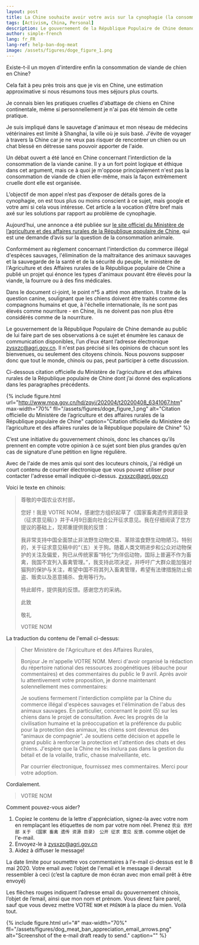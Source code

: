 ```yaml
---
layout: post
title: La Chine souhaite avoir votre avis sur la cynophagie (la consommation de viande de chien)
tags: [Activism, China, Personal]
description: Le gouvernement de la République Populaire de Chine demande au public de lui faire part de ses observations à ce sujet et énumère les canaux de communication disponibles. Vous êtes invités à participer!
author: simple-french
lang: fr_FR
lang-ref: help-ban-dog-meat
image: /assets/figures/doge_figure_1.png
---
```


Existe-t-il un moyen d'interdire enfin la consommation de viande de chien en Chine?

Cela fait à peu près trois ans que je vis en Chine, une estimation approximative si nous résumons tous mes séjours plus courts.

Je connais bien les pratiques cruelles d'abattage de chiens en Chine continentale, même si personnellement je n'ai pas été témoin de cette pratique.

Je suis impliqué dans le sauvetage d'animaux et mon réseau de médecins vétérinaires est limité à Shanghai, la ville où je suis basé.  J'évite de voyager à travers la Chine car je ne veux pas risquer de rencontrer un chien ou un chat blessé en détresse sans pouvoir apporter de l'aide.

Un débat ouvert a été lancé en Chine concernant l’interdiction de la consommation de la viande canine. Il y a un fort point logique et éthique dans cet argument, mais ce à quoi je m'oppose principalement n'est pas la consommation de viande de chien elle-même, mais la façon extrêmement cruelle dont elle est organisée.

L’objectif de mon appel n’est pas d’exposer de détails gores de la cynophagie, on est tous plus ou moins conscient à ce sujet, mais google et votre ami si cela vous intéresse. Cet article a la vocation d’être bref mais axé sur les solutions par rapport au problème de cynophagie.

Aujourd’hui, une annonce a été publiée sur [le site officiel du Ministère de l’agriculture et des affaires rurales de la République populaire de Chine](http://www.moa.gov.cn/hd/zqyj/202004/t20200408_6341067.htm), qui est une demande d’avis sur la question de la consommation animale.

Conformément au règlement concernant l'interdiction du commerce illégal d'espèces sauvages, l'élimination de la maltraitance des animaux sauvages et la sauvegarde de la santé et de la sécurité du peuple, le ministère de l'Agriculture et des Affaires rurales de la République populaire de Chine a publié un projet qui énonce les types d'animaux pouvant être élevés pour la viande, la fourrure ou à des fins médicales.

Dans le document ci-joint, le point n°5 a attiré mon attention. Il traite de la question canine, soulignant que les chiens doivent être traités comme des compagnons humains et que, à l'échelle internationale, ils ne sont pas élevés comme nourriture - en Chine, ils ne doivent pas non plus être considérés comme de la nourriture.

Le gouvernement de la République Populaire de Chine demande au public de lui faire part de ses observations à ce sujet et énumère les canaux de communication disponibles, l’un d’eux étant l’adresse électronique zysxzc@agri.gov.cn. Il n'est pas précisé si les opinions de chacun sont les bienvenues, ou seulement des citoyens chinois. Nous pouvons supposer donc que tout le monde, chinois ou pas, peut participer à cette discussion.

Ci-dessous citation officielle du Ministère de l’agriculture et des affaires rurales de la République populaire de Chine dont j’ai donné des explications dans les paragraphes précédents.

{% include figure.html url="http://www.moa.gov.cn/hd/zqyj/202004/t20200408_6341067.htm"
max-width="70%" fll="/assets/figures/doge_figure_1.png" alt="Citation officielle du Ministère de l’agriculture et des affaires rurales de la République populaire de Chine"
caption="Citation officielle du Ministère de l’agriculture et des affaires rurales de la République populaire de Chine" %}

C’est une initiative du gouvernement chinois, donc les chances qu’ils prennent en compte votre opinion à ce sujet sont bien plus grandes qu’en cas de signature d’une pétition en ligne régulière.

Avec de l'aide de mes amis qui sont des locuteurs chinois, j'ai rédigé un court contenu de courrier électronique que vous pouvez utiliser pour contacter l'adresse email indiquée ci-dessus. <zysxzc@agri.gov.cn>

Voici le texte en chinois:

> 尊敬的中国农业农村部，
>
> 您好！我是 VOTRE NOM，感谢您方组织起草了《国家畜禽遗传资源目录（征求意见稿）》并于4月9日面向社会公开征求意见。我在仔细阅读了您方提议的基础上，现郑重提供我的反馈：
>
> 我非常支持中国全面禁止非法野生动物交易、革除滥食野生动物陋习。特别的，关于征求意见稿中的“（五）关于狗。随着人类文明进步和公众对动物保护的关注及偏爱，狗已从传统家畜“特化”为伴侣动物，国际上普遍不作为畜禽，我国不宜列入畜禽管理。”，我支持此项决定，并呼吁广大群众能加强对猫狗的保护与关注，希望中国不将其列入畜禽管理，希望有法律措施防止偷盗、贩卖以及恶意捕杀、食用等行为。
>
> 特此邮件，提供我的反馈。感谢您方的采纳。
>
> 此致
>
> 敬礼
>
> VOTRE NOM

La traduction du contenu de l'email ci-dessus:

> Cher Ministère de l'Agriculture et des Affaires Rurales,
>
> Bonjour Je m'appelle VOTRE NOM. Merci d'avoir organisé la rédaction du répertoire national des ressources zoogénétiques (ébauche pour commentaires) et des commentaires du public le 9 avril. Après avoir lu attentivement votre proposition, je donne maintenant solennellement mes commentaires:
>
> Je soutiens fermement l'interdiction complète par la Chine du commerce illégal d'espèces sauvages et l'élimination de l'abus des animaux sauvages. En particulier, concernant le point (5) sur les chiens dans le projet de consultation. Avec les progrès de la civilisation humaine et la préoccupation et la préférence du public pour la protection des animaux, les chiens sont devenus des “animaux de compagnie”.
> Je soutiens cette décision et appelle le grand public à renforcer la protection et l'attention des chats et des chiens. J'espère que la Chine ne les inclura pas dans la gestion du bétail et de la volaille, trafic, chasse malveillante, etc.
>
> Par courrier électronique, fournissez mes commentaires. Merci pour votre adoption.
>
Cordialement.
>
> VOTRE NOM

Comment pouvez-vous aider?

1. Copiez le contenu de la lettre d'appréciation, signez-la avec votre nom en remplaçant les étiquettes de nom par votre nom réel.
Prenez ``农业 农村 部 关于 《国家 畜禽 遗传 资源 目录》 公开 征求 意见 反馈``. comme objet de l'e-mail.
2. Envoyez-le à <zysxzc@agri.gov.cn>
3. Aidez à diffuser le message!

La date limite pour soumettre vos commentaires à l'e-mail ci-dessus est le 8 mai 2020.
Votre email avec l’objet de l'email et le message il devrait ressembler à ceci (c’est la capture de mon écran avec mon email prêt à être envoyé)

Les flèches rouges indiquent l’adresse email du gouvernement chinois, l’objet de l’email, ainsi que mon nom et prénom. Vous devez faire pareil, sauf que vous devez mettre VOTRE `NOM` et `PRÉNOM` à la place du mien. Voilà tout.

{% include figure.html url="#"
max-width="70%" fll="/assets/figures/dog_meat_ban_appreciation_email_arrows.png" alt="Screenshot of the e-mail draft ready to send."
caption="" %}
